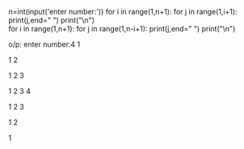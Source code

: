 n=int(input('enter number:'))
for i in range(1,n+1):
    for j in range(1,i+1):
        print(j,end=" ")
    print("\n")    
for i in range(1,n+1):
    for j in range(1,n-i+1):
        print(j,end=" ")
    print("\n")   

o/p:
enter number:4
1 

1 2 

1 2 3 

1 2 3 4 

1 2 3 

1 2 

1 
